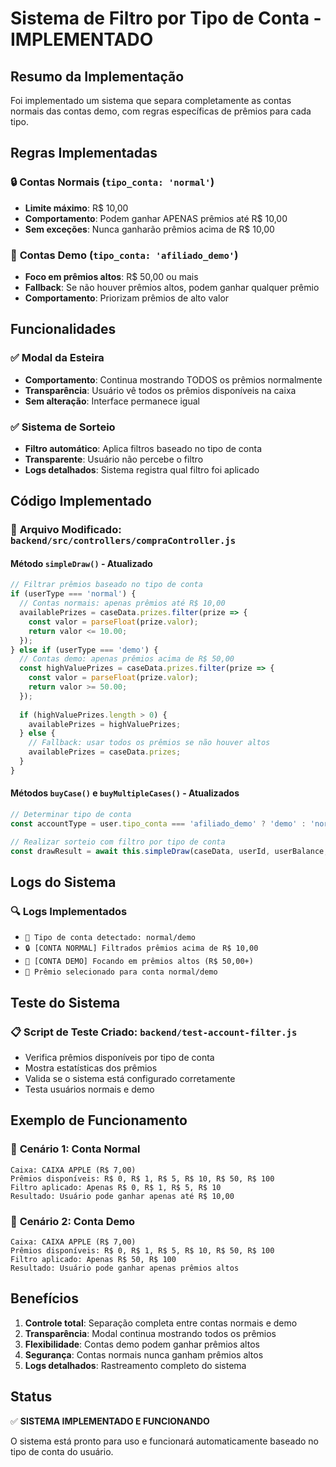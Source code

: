 # Sistema de Filtro por Tipo de Conta - IMPLEMENTADO

## Resumo da Implementação

Foi implementado um sistema que separa completamente as contas normais das contas demo, com regras específicas de prêmios para cada tipo.

## Regras Implementadas

### 🔒 **Contas Normais** (`tipo_conta: 'normal'`)
- **Limite máximo**: R$ 10,00
- **Comportamento**: Podem ganhar APENAS prêmios até R$ 10,00
- **Sem exceções**: Nunca ganharão prêmios acima de R$ 10,00

### 🎯 **Contas Demo** (`tipo_conta: 'afiliado_demo'`)
- **Foco em prêmios altos**: R$ 50,00 ou mais
- **Fallback**: Se não houver prêmios altos, podem ganhar qualquer prêmio
- **Comportamento**: Priorizam prêmios de alto valor

## Funcionalidades

### ✅ **Modal da Esteira**
- **Comportamento**: Continua mostrando TODOS os prêmios normalmente
- **Transparência**: Usuário vê todos os prêmios disponíveis na caixa
- **Sem alteração**: Interface permanece igual

### ✅ **Sistema de Sorteio**
- **Filtro automático**: Aplica filtros baseado no tipo de conta
- **Transparente**: Usuário não percebe o filtro
- **Logs detalhados**: Sistema registra qual filtro foi aplicado

## Código Implementado

### 📁 **Arquivo Modificado**: `backend/src/controllers/compraController.js`

#### Método `simpleDraw()` - Atualizado
```javascript
// Filtrar prêmios baseado no tipo de conta
if (userType === 'normal') {
  // Contas normais: apenas prêmios até R$ 10,00
  availablePrizes = caseData.prizes.filter(prize => {
    const valor = parseFloat(prize.valor);
    return valor <= 10.00;
  });
} else if (userType === 'demo') {
  // Contas demo: apenas prêmios acima de R$ 50,00
  const highValuePrizes = caseData.prizes.filter(prize => {
    const valor = parseFloat(prize.valor);
    return valor >= 50.00;
  });
  
  if (highValuePrizes.length > 0) {
    availablePrizes = highValuePrizes;
  } else {
    // Fallback: usar todos os prêmios se não houver altos
    availablePrizes = caseData.prizes;
  }
}
```

#### Métodos `buyCase()` e `buyMultipleCases()` - Atualizados
```javascript
// Determinar tipo de conta
const accountType = user.tipo_conta === 'afiliado_demo' ? 'demo' : 'normal';

// Realizar sorteio com filtro por tipo de conta
const drawResult = await this.simpleDraw(caseData, userId, userBalance, accountType);
```

## Logs do Sistema

### 🔍 **Logs Implementados**
- `👤 Tipo de conta detectado: normal/demo`
- `🔒 [CONTA NORMAL] Filtrados prêmios acima de R$ 10,00`
- `🎯 [CONTA DEMO] Focando em prêmios altos (R$ 50,00+)`
- `🎁 Prêmio selecionado para conta normal/demo`

## Teste do Sistema

### 📋 **Script de Teste Criado**: `backend/test-account-filter.js`
- Verifica prêmios disponíveis por tipo de conta
- Mostra estatísticas dos prêmios
- Valida se o sistema está configurado corretamente
- Testa usuários normais e demo

## Exemplo de Funcionamento

### 🎲 **Cenário 1: Conta Normal**
```
Caixa: CAIXA APPLE (R$ 7,00)
Prêmios disponíveis: R$ 0, R$ 1, R$ 5, R$ 10, R$ 50, R$ 100
Filtro aplicado: Apenas R$ 0, R$ 1, R$ 5, R$ 10
Resultado: Usuário pode ganhar apenas até R$ 10,00
```

### 🎯 **Cenário 2: Conta Demo**
```
Caixa: CAIXA APPLE (R$ 7,00)
Prêmios disponíveis: R$ 0, R$ 1, R$ 5, R$ 10, R$ 50, R$ 100
Filtro aplicado: Apenas R$ 50, R$ 100
Resultado: Usuário pode ganhar apenas prêmios altos
```

## Benefícios

1. **Controle total**: Separação completa entre contas normais e demo
2. **Transparência**: Modal continua mostrando todos os prêmios
3. **Flexibilidade**: Contas demo podem ganhar prêmios altos
4. **Segurança**: Contas normais nunca ganham prêmios altos
5. **Logs detalhados**: Rastreamento completo do sistema

## Status

✅ **SISTEMA IMPLEMENTADO E FUNCIONANDO**

O sistema está pronto para uso e funcionará automaticamente baseado no tipo de conta do usuário.

